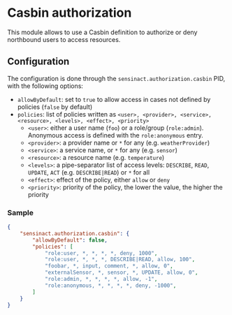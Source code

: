 # Casbin authorization

This module allows to use a Casbin definition to authorize or deny northbound users to access resources.

## Configuration

The configuration is done through the `sensinact.authorization.casbin` PID, with the following options:

- `allowByDefault`: set to `true` to allow access in cases not defined by policies (`false` by default)
- `policies`: list of policies written as `<user>, <provider>, <service>, <resource>, <levels>, <effect>, <priority>`
    - `<user>`: either a user name (`foo`) or a role/group (`role:admin`). Anonymous access is defined with the `role:anonymous` entry.
    - `<provider>`: a provider name or `*` for any (e.g. `weatherProvider`)
    - `<service>`: a service name, or `*` for any (e.g. `sensor`)
    - `<resource>`: a resource name (e.g. `temperature`)
    - `<levels>`: a pipe-separator list of access levels: `DESCRIBE`, `READ`, `UPDATE`, `ACT` (e.g. `DESCRIBE|READ`) or `*` for all
    - `<effect>`: effect of the policy, either `allow` or `deny`
    - `<priority>`: priority of the policy, the lower the value, the higher the priority

### Sample

```json
{
    "sensinact.authorization.casbin": {
        "allowByDefault": false,
        "policies": [
            "role:user, *, *, *, *, deny, 1000",
            "role:user, *, *, *, DESCRIBE|READ, allow, 100",
            "foobar, *, input, comment, *, allow, 0",
            "externalSensor, *, sensor, *, UPDATE, allow, 0",
            "role:admin, *, *, *, *, allow, -1",
            "role:anonymous, *, *, *, *, deny, -1000",
        ]
    }
}
```
